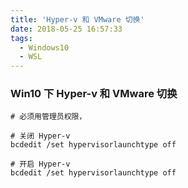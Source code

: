 ```yaml
---
title: 'Hyper-v 和 VMware 切换'
date: 2018-05-25 16:57:33
tags: 
  - Windows10
  - WSL
---
```


###  Win10 下 Hyper-v 和 VMware 切换

```shell
# 必须用管理员权限，

# 关闭 Hyper-v
bcdedit /set hypervisorlaunchtype off

# 开启 Hyper-v
bcdedit /set hypervisorlaunchtype off

```

